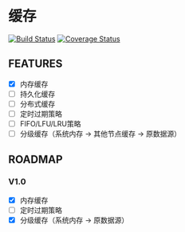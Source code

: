 # 缓存

[![Build Status](https://travis-ci.com/LightweightJava/cache.svg?branch=master)](https://travis-ci.com/LightweightJava/cache)
[![Coverage Status](https://coveralls.io/repos/github/LightweightJava/cache/badge.svg)](https://coveralls.io/github/LightweightJava/cache)

## FEATURES

- [x] 内存缓存
- [ ] 持久化缓存
- [ ] 分布式缓存
- [ ] 定时过期策略
- [ ] FIFO/LFU/LRU策略
- [ ] 分级缓存（系统内存 -> 其他节点缓存 -> 原数据源）

## ROADMAP

### V1.0

- [x] 内存缓存
- [ ] 定时过期策略
- [x] 分级缓存（系统内存 -> 原数据源）
